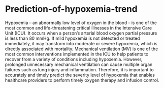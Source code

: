 # Prediction-of-hypoxemia-trend

Hypoxemia – an abnormally low level of oxygen in the blood – is one of the most common and life-threatening critical illnesses in the Intensive Care Unit (ICU). It occurs when a person’s arterial blood oxygen partial pressure is less than 80 mmHg. If mild hypoxemia is not detected or treated immediately, it may transform into moderate or severe hypoxemia, which is directly associated with mortality. Mechanical ventilation (MV) is one of the most common interventions implemented in the ICU to help patients to recover from a variety of conditions including hypoxemia. However, prolonged unnecessary mechanical ventilation can cause multiple organ failures such as lung injury and inflammation. Therefore, it is important to accurately and timely predict the severity level of hypoxemia that enables healthcare providers to perform timely oxygen therapy and infusion control.
